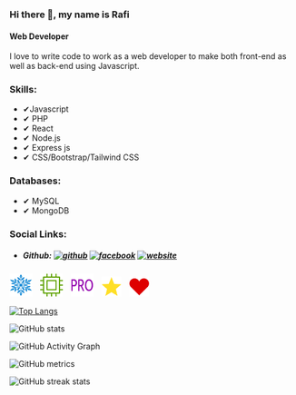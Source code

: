 ### Hi there 👋, my name is Rafi
#### Web Developer
I love to write code  to work as a web developer to make both front-end as well as back-end using Javascript.

### Skills: 

- ✔Javascript
- ✔ PHP
- ✔ React
- ✔ Node.js
- ✔ Express js
- ✔ CSS/Bootstrap/Tailwind CSS

### Databases:
- ✔ MySQL
- ✔ MongoDB

### Social Links:
- ##### Github: [<img src='https://cdn.jsdelivr.net/npm/simple-icons@3.0.1/icons/github.svg' alt='github' height='40'>](https://github.com/12mhrafi)  [<img src='https://cdn.jsdelivr.net/npm/simple-icons@3.0.1/icons/facebook.svg' alt='facebook' height='40'>](https://www.facebook.com/https://www.facebook.com/mdmahdihasan.rafi)  [<img src='https://cdn.jsdelivr.net/npm/simple-icons@3.0.1/icons/icloud.svg' alt='website' height='40'>](https://personal-portfolio360.herokuapp.com/)  

<a href='https://archiveprogram.github.com/'><img src='https://raw.githubusercontent.com/acervenky/animated-github-badges/master/assets/acbadge.gif' width='40' height='40'></a> <a href='https://docs.github.com/en/developers'><img src='https://raw.githubusercontent.com/acervenky/animated-github-badges/master/assets/devbadge.gif' width='40' height='40'></a> <a href='https://github.com/pricing'><img src='https://raw.githubusercontent.com/acervenky/animated-github-badges/master/assets/pro.gif' width='40' height='40'></a> <a href='https://stars.github.com/'><img src='https://raw.githubusercontent.com/acervenky/animated-github-badges/master/assets/starbadge.gif' width='35' height='35'></a> <a href='https://docs.github.com/en/github/supporting-the-open-source-community-with-github-sponsors'><img src='https://raw.githubusercontent.com/acervenky/animated-github-badges/master/assets/sponsorbadge.gif' width='35' height='35'></a> 

[![Top Langs](https://github-readme-stats.vercel.app/api/top-langs/?username=12mhrafi)](https://github.com/anuraghazra/github-readme-stats)

![GitHub stats](https://github-readme-stats.vercel.app/api?username=12mhrafi&show_icons=true&count_private=true)  

![GitHub Activity Graph](https://activity-graph.herokuapp.com/graph?username=12mhrafi)  

![GitHub metrics](https://metrics.lecoq.io/12mhrafi)  

![GitHub streak stats](https://github-readme-streak-stats.herokuapp.com/?user=12mhrafi)  

